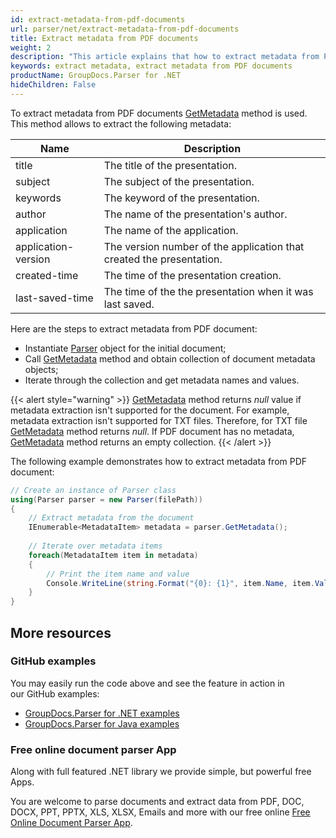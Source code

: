 ```yaml
---
id: extract-metadata-from-pdf-documents
url: parser/net/extract-metadata-from-pdf-documents
title: Extract metadata from PDF documents
weight: 2
description: "This article explains that how to extract metadata from PDF documents"
keywords: extract metadata, extract metadata from PDF documents
productName: GroupDocs.Parser for .NET
hideChildren: False
---
```

To extract metadata from PDF documents [GetMetadata](https://apireference.groupdocs.com/net/parser/groupdocs.parser/parser/methods/getmetadata) method is used. This method allows to extract the following metadata:

| Name | Description |
| --- | --- |
| title | The title of the presentation. |
| subject | The subject of the presentation. |
| keywords | The keyword of the presentation. |
| author | The name of the presentation's author. |
| application | The name of the application. |
| application-version | The version number of the application that created the presentation. |
| created-time | The time of the presentation creation. |
| last-saved-time | The time of the the presentation when it was last saved. |

Here are the steps to extract metadata from PDF document:

*   Instantiate [Parser](https://apireference.groupdocs.com/net/parser/groupdocs.parser/parser) object for the initial document;
*   Call [GetMetadata](https://apireference.groupdocs.com/net/parser/groupdocs.parser/parser/methods/getmetadata) method and obtain collection of document metadata objects;
*   Iterate through the collection and get metadata names and values.

{{< alert style="warning" >}}
[GetMetadata](https://apireference.groupdocs.com/net/parser/groupdocs.parser/parser/methods/getmetadata) method returns *null* value if metadata extraction isn't supported for the document. For example, metadata extraction isn't supported for TXT files. Therefore, for TXT file [GetMetadata](https://apireference.groupdocs.com/net/parser/groupdocs.parser/parser/methods/getmetadata) method returns *null*. If PDF document has no metadata, [GetMetadata](https://apireference.groupdocs.com/net/parser/groupdocs.parser/parser/methods/getmetadata) method returns an empty collection.
{{< /alert >}}

The following example demonstrates how to extract metadata from PDF document:

```csharp
// Create an instance of Parser class
using(Parser parser = new Parser(filePath))
{
    // Extract metadata from the document
    IEnumerable<MetadataItem> metadata = parser.GetMetadata();
  
    // Iterate over metadata items
    foreach(MetadataItem item in metadata)
    {
        // Print the item name and value
        Console.WriteLine(string.Format("{0}: {1}", item.Name, item.Value));
    }
}
```

## More resources

### GitHub examples

You may easily run the code above and see the feature in action in our GitHub examples:

*   [GroupDocs.Parser for .NET examples](https://github.com/groupdocs-parser/GroupDocs.Parser-for-.NET)    
*   [GroupDocs.Parser for Java examples](https://github.com/groupdocs-parser/GroupDocs.Parser-for-Java)    

### Free online document parser App

Along with full featured .NET library we provide simple, but powerful free Apps.

You are welcome to parse documents and extract data from PDF, DOC, DOCX, PPT, PPTX, XLS, XLSX, Emails and more with our free online [Free Online Document Parser App](https://products.groupdocs.app/parser).